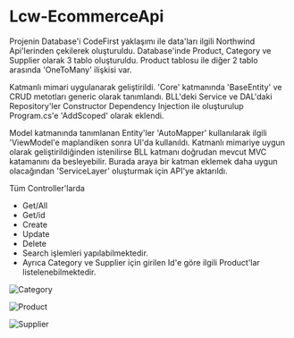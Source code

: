 # Lcw-EcommerceApi

Projenin Database'i CodeFirst yaklaşımı ile data'ları ilgili Northwind Api'lerinden çekilerek oluşturuldu.
Database'inde Product, Category ve Supplier olarak 3 tablo oluşturuldu. Product tablosu ile diğer 2 tablo arasında 'OneToMany' ilişkisi var.

Katmanlı mimari uygulanarak geliştirildi. 'Core' katmanında 'BaseEntity' ve CRUD metotları generic olarak tanımlandı.
BLL'deki Service ve DAL'daki Repository'ler Constructor Dependency Injection ile oluşturulup Program.cs'e 'AddScoped' olarak eklendi.

Model katmanında tanımlanan Entity'ler 'AutoMapper' kullanılarak ilgili 'ViewModel'e maplandiken sonra UI'da kullanıldı.
Katmanlı mimariye uygun olarak geliştirildiğinden istenilirse BLL katmanı doğrudan mevcut MVC katamanını da besleyebilir.
Burada araya bir katman eklemek daha uygun olacağından 'ServiceLayer' oluşturmak için API'ye aktarıldı.

Tüm Controller'larda 
* Get/All
* Get/id
* Create
* Update
* Delete
* Search
işlemleri yapılabilmektedir.
* Ayrıca Category ve Supplier için girilen Id'e göre ilgili Product'lar listelenebilmektedir.

![Category](https://ibb.co/Ptvk25N)

![Product](https://ibb.co/Ptvk25N)

![Supplier](https://ibb.co/5TsJM11)
